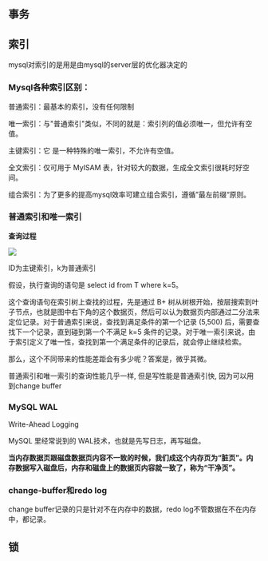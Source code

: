 ## 事务



## 索引

mysql对索引的是用是由mysql的server层的优化器决定的

### Mysql各种索引区别：

普通索引：最基本的索引，没有任何限制

唯一索引：与"普通索引"类似，不同的就是：索引列的值必须唯一，但允许有空值。

主键索引：它 是一种特殊的唯一索引，不允许有空值。

全文索引：仅可用于 MyISAM 表，针对较大的数据，生成全文索引很耗时好空间。

组合索引：为了更多的提高mysql效率可建立组合索引，遵循”最左前缀“原则。


### 普通索引和唯一索引

**查询过程**

![](https://pic.imgdb.cn/item/6222128b5baa1a80aba5bacc.png)

ID为主键索引，k为普通索引

假设，执行查询的语句是 select id from T where k=5。

这个查询语句在索引树上查找的过程，先是通过 B+ 树从树根开始，按层搜索到叶子节点，也就是图中右下角的这个数据页，然后可以认为数据页内部通过二分法来定位记录。对于普通索引来说，查找到满足条件的第一个记录 (5,500) 后，需要查找下一个记录，直到碰到第一个不满足 k=5 条件的记录。对于唯一索引来说，由于索引定义了唯一性，查找到第一个满足条件的记录后，就会停止继续检索。

那么，这个不同带来的性能差距会有多少呢？答案是，微乎其微。



普通索引和唯一索引的查询性能几乎一样, 但是写性能是普通索引快, 因为可以用到change buffer



### MySQL WAL

Write-Ahead Logging

MySQL 里经常说到的 WAL技术，也就是先写日志，再写磁盘。

**当内存数据页跟磁盘数据页内容不一致的时候，我们成这个内存页为“脏页”。内存数据写入磁盘后，内存和磁盘上的数据页内容就一致了，称为“干净页”。**



### change-buffer和redo log

change buffer记录的只是针对不在内存中的数据，redo log不管数据在不在内存中，都记录。







## 锁